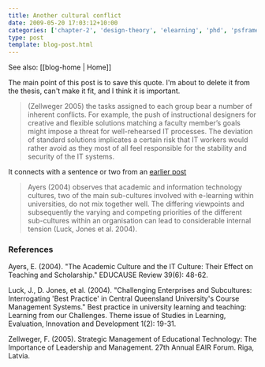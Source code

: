 ```yaml
---
title: Another cultural conflict
date: 2009-05-20 17:03:12+10:00
categories: ['chapter-2', 'design-theory', 'elearning', 'phd', 'psframework', 'thesis']
type: post
template: blog-post.html
---
```


See also: [[blog-home | Home]]

The main point of this post is to save this quote. I'm about to delete it from the thesis, can't make it fit, and I think it is important.

> (Zellweger 2005) the tasks assigned to each group bear a number of inherent conflicts. For example, the push of instructional designers for creative and flexible solutions matching a faculty member’s goals might impose a threat for well-rehearsed IT processes. The deviation of standard solutions implicates a certain risk that IT workers would rather avoid as they most of all feel responsible for the stability and security of the IT systems.

It connects with a sentence or two from an [earlier post](/blog2/2009/05/15/institution-another-part-of-place/)

> Ayers (2004) observes that academic and information technology cultures, two of the main sub-cultures involved with e-learning within universities, do not mix together well. The differing viewpoints and subsequently the varying and competing priorities of the different sub-cultures within an organisation can lead to considerable internal tension (Luck, Jones et al. 2004).

### References

Ayers, E. (2004). "The Academic Culture and the IT Culture: Their Effect on Teaching and Scholarship." EDUCAUSE Review 39(6): 48-62.

Luck, J., D. Jones, et al. (2004). "Challenging Enterprises and Subcultures: Interrogating 'Best Practice' in Central Queensland University's Course Management Systems." Best practice in university learning and teaching: Learning from our Challenges. Theme issue of Studies in Learning, Evaluation, Innovation and Development 1(2): 19-31.

Zellweger, F. (2005). Strategic Management of Educational Technology: The Importance of Leadership and Management. 27th Annual EAIR Forum. Riga, Latvia.